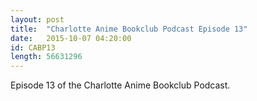 ```yaml
---
layout: post
title:  "Charlotte Anime Bookclub Podcast Episode 13"
date:   2015-10-07 04:20:00
id: CABP13
length: 56631296  
---
```


Episode 13 of the Charlotte Anime Bookclub Podcast.

